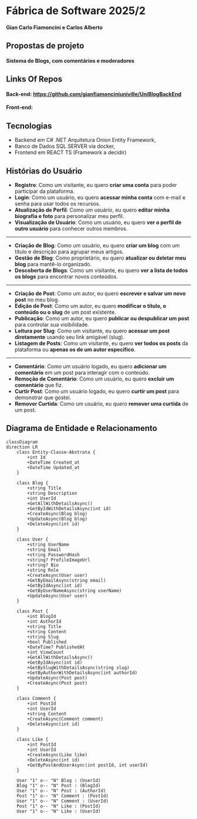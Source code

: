 # Fábrica de Software 2025/2

#### Gian Carlo Fiamoncini e Carlos Alberto

## Propostas de projeto

#### Sistema de Blogs, com comentários e moderadores

## Links Of Repos

#### Back-end: https://github.com/gianfiamonciniuniville/UniBlogBackEnd

#### Front-end:

## Tecnologias

- Backend em C# .NET Arquitetura Onion Entity Framework,
- Banco de Dados SQL SERVER via docker,
- Frontend em REACT TS (Framework a decidir)

## Histórias do Usuário

* **Registro**: Como um visitante, eu quero **criar uma conta** para poder participar da plataforma.
* **Login**: Como um usuário, eu quero **acessar minha conta** com e-mail e senha para usar todos os recursos.
* **Atualização de Perfil**: Como um usuário, eu quero **editar minha biografia e foto** para personalizar meu perfil.
* **Visualização de Usuário**: Como um usuário, eu quero **ver o perfil de outro usuário** para conhecer outros membros.

---

* **Criação de Blog**: Como um usuário, eu quero **criar um blog** com um título e descrição para agrupar meus artigos.
* **Gestão de Blog**: Como proprietário, eu quero **atualizar ou deletar meu blog** para mantê-lo organizado.
* **Descoberta de Blogs**: Como um visitante, eu quero **ver a lista de todos os blogs** para encontrar novos conteúdos.

---

* **Criação de Post**: Como um autor, eu quero **escrever e salvar um novo post** no meu blog.
* **Edição de Post**: Como um autor, eu quero **modificar o título, o conteúdo ou o slug** de um post existente.
* **Publicação**: Como um autor, eu quero **publicar ou despublicar um post** para controlar sua visibilidade.
* **Leitura por Slug**: Como um visitante, eu quero **acessar um post diretamente** usando seu link amigável (slug).
* **Listagem de Posts**: Como um visitante, eu quero **ver todos os posts** da plataforma ou **apenas os de um autor específico**.

---

* **Comentário**: Como um usuário logado, eu quero **adicionar um comentário** em um post para interagir com o conteúdo.
* **Remoção de Comentário**: Como um usuário, eu quero **excluir um comentário** que fiz.
* **Curtir Post**: Como um usuário logado, eu quero **curtir um post** para demonstrar que gostei.
* **Remover Curtida**: Como um usuário, eu quero **remover uma curtida** de um post.

## Diagrama de Entidade e Relacionamento
```mermaid
classDiagram
direction LR
    class Entity-Classe-Abstrata {
	    +int Id
	    +DateTime Created_at
	    +DateTime Updated_at
    }

    class Blog {
	    +string Title
	    +string Description
	    +int UserId
	    +GetAllWithDetailsAsync()
	    +GetByIdWithDetailsAsync(int id)
	    +CreateAsync(Blog blog)
	    +UpdateAsync(Blog blog)
	    +DeleteAsync(int id)
    }

    class User {
	    +string UserName
	    +string Email
	    +string PasswordHash
	    +string? ProfileImageUrl
	    +string? Bio
	    +string Role
	    +CreateAsync(User user)
	    +GetByEmailAsync(string email)
	    +GetByIdAsync(int id)
	    +GetByUserNameAsync(string userName)
	    +UpdateAsync(User user)
    }

    class Post {
	    +int BlogId
	    +int AuthorId
	    +string Title
	    +string Content
	    +string Slug
	    +bool Published
	    +DateTime? PublishedAt
	    +int ViewCount
	    +GetAllWithDetailsAsync()
	    +GetByIdAsync(int id)
	    +GetBySlugWithDetailsAsync(string slug)
	    +GetByAuthorWithDetailsAsync(int authorId)
	    +UpdateAsync(Post post)
	    +CreateAsync(Post post)
    }

    class Comment {
	    +int PostId
	    +int UserId
	    +string Content
	    +CreateAsync(Comment comment)
	    +DeleteAsync(int id)
    }

    class Like {
	    +int PostId
	    +int UserId
	    +CreateAsync(Like like)
	    +DeleteAsync(int id)
	    +GetByPostAndUserAsync(int postId, int userId)
    }

    User "1" o-- "N" Blog : (UserId)
    Blog "1" o-- "N" Post : (BlogId)
    User "1" o-- "N" Post : (AuthorId)
    Post "1" o-- "N" Comment : (PostId)
    User "1" o-- "N" Comment : (UserId)
    Post "1" o-- "N" Like : (PostId)
    User "1" o-- "N" Like : (UserId)


```
